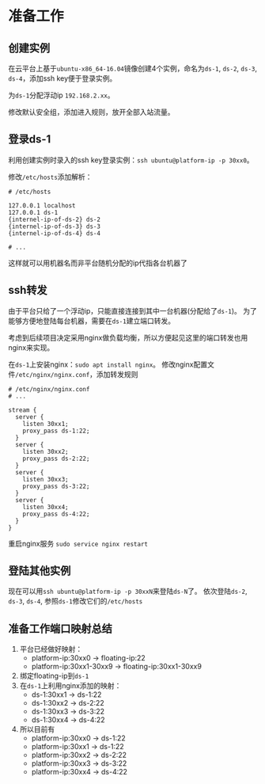 # 准备工作

## 创建实例

在云平台上基于`ubuntu-x86_64-16.04`镜像创建4个实例，命名为`ds-1`, `ds-2`, `ds-3`, `ds-4`，添加ssh key便于登录实例。

为`ds-1`分配浮动ip `192.168.2.xx`。

修改默认安全组，添加进入规则，放开全部入站流量。

## 登录ds-1

利用创建实例时录入的ssh key登录实例：`ssh ubuntu@platform-ip -p 30xx0`。

修改`/etc/hosts`添加解析：

```
# /etc/hosts

127.0.0.1 localhost
127.0.0.1 ds-1
{internel-ip-of-ds-2} ds-2
{internel-ip-of-ds-3} ds-3
{internel-ip-of-ds-4} ds-4

# ...
```

这样就可以用机器名而非平台随机分配的ip代指各台机器了

## ssh转发

由于平台只给了一个浮动ip，只能直接连接到其中一台机器(分配给了`ds-1`)。
为了能够方便地登陆每台机器，需要在`ds-1`建立端口转发。

考虑到后续项目决定采用nginx做负载均衡，所以方便起见这里的端口转发也用nginx来实现。

在`ds-1`上安装nginx：`sudo apt install nginx`。
修改nginx配置文件`/etc/nginx/nginx.conf`，添加转发规则

```
# /etc/nginx/nginx.conf
# ...

stream {
  server {
    listen 30xx1;
    proxy_pass ds-1:22;
  }
  server {
    listen 30xx2;
    proxy_pass ds-2:22;
  }
  server {
    listen 30xx3;
    proxy_pass ds-3:22;
  }
  server {
    listen 30xx4;
    proxy_pass ds-4:22;
  }
}
```

重启nginx服务 `sudo service nginx restart`

## 登陆其他实例

现在可以用`ssh ubuntu@platform-ip -p 30xxN`来登陆`ds-N`了。
依次登陆`ds-2`, `ds-3`, `ds-4`, 参照`ds-1`修改它们的`/etc/hosts`

## 准备工作端口映射总结

1. 平台已经做好映射：
   - platform-ip:30xx0   ->   floating-ip:22
   - platform-ip:30xx1-30xx9   ->  floating-ip:30xx1-30xx9
2. 绑定floating-ip到`ds-1`
3. 在`ds-1`上利用nginx添加的映射：
   - ds-1:30xx1   ->   ds-1:22
   - ds-1:30xx2   ->   ds-2:22
   - ds-1:30xx3   ->   ds-3:22
   - ds-1:30xx4   ->   ds-4:22
4. 所以目前有
   - platform-ip:30xx0   ->   ds-1:22
   - platform-ip:30xx1   ->   ds-1:22
   - platform-ip:30xx2   ->   ds-2:22
   - platform-ip:30xx3   ->   ds-3:22
   - platform-ip:30xx4   ->   ds-4:22
